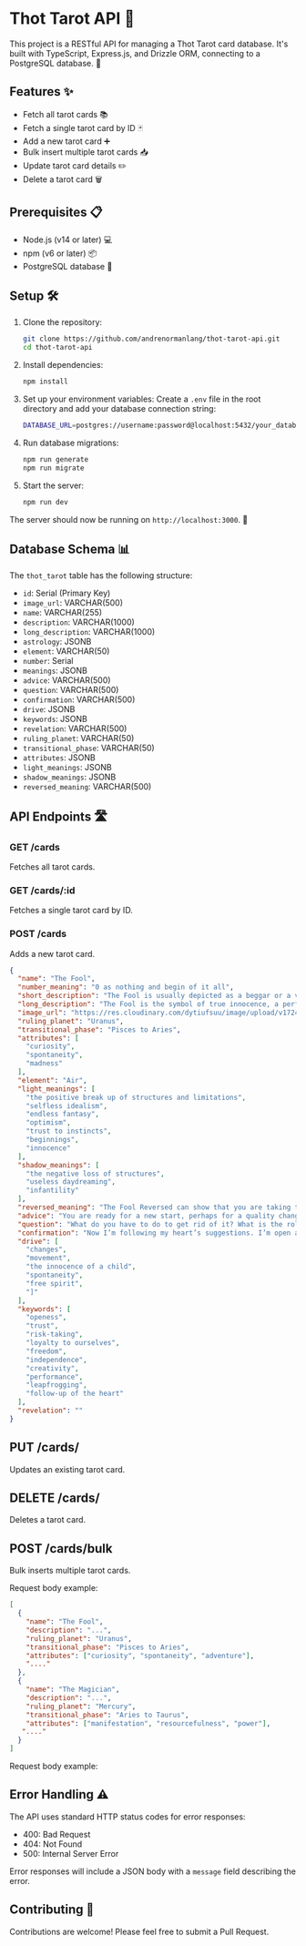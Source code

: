 # Thot Tarot API 🔮

This project is a RESTful API for managing a Thot Tarot card database. It's built with TypeScript, Express.js, and Drizzle ORM, connecting to a PostgreSQL database. 🚀

## Features ✨

- Fetch all tarot cards 📚
- Fetch a single tarot card by ID 🃏
- Add a new tarot card ➕
- Bulk insert multiple tarot cards 📥
- Update tarot card details ✏️
- Delete a tarot card 🗑️

## Prerequisites 📋

- Node.js (v14 or later) 💻
- npm (v6 or later) 📦
- PostgreSQL database 🐘

## Setup 🛠️

1. Clone the repository:

   ```bash
   git clone https://github.com/andrenormanlang/thot-tarot-api.git
   cd thot-tarot-api
   ```

2. Install dependencies:

   ```bash
   npm install
   ```

3. Set up your environment variables:
   Create a `.env` file in the root directory and add your database connection string:

   ```bash
   DATABASE_URL=postgres://username:password@localhost:5432/your_database
   ```

4. Run database migrations:

   ```bash
   npm run generate
   npm run migrate
   ```

5. Start the server:

   ```bash
   npm run dev
   ```

The server should now be running on `http://localhost:3000`. 🎉

## Database Schema 📊

The `thot_tarot` table has the following structure:

- `id`: Serial (Primary Key)
- `image_url`: VARCHAR(500)
- `name`: VARCHAR(255)
- `description`: VARCHAR(1000)
- `long_description`: VARCHAR(1000)
- `astrology`: JSONB
- `element`: VARCHAR(50)
- `number`: Serial
- `meanings`: JSONB
- `advice`: VARCHAR(500)
- `question`: VARCHAR(500)
- `confirmation`: VARCHAR(500)
- `drive`: JSONB
- `keywords`: JSONB
- `revelation`: VARCHAR(500)
- `ruling_planet`: VARCHAR(50)
- `transitional_phase`: VARCHAR(50)
- `attributes`: JSONB
- `light_meanings`: JSONB
- `shadow_meanings`: JSONB
- `reversed_meaning`: VARCHAR(500)

## API Endpoints 🛣️

### GET /cards

Fetches all tarot cards.

### GET /cards/:id

Fetches a single tarot card by ID.

### POST /cards

Adds a new tarot card.

```json
{
  "name": "The Fool",
  "number_meaning": "0 as nothing and begin of it all",
  "short_description": "The Fool is usually depicted as a beggar or a vagabond, wearing ragged clothes & stockings without shoes, and carries a stick on his back. He symbolizes true innocence, a perfect state of joy and freedom, the sure feeling to be one with the spirit of life at any time.",
  "long_description": "The Fool is the symbol of true innocence, a perfect state of joy and freedom, the sure feeling to be one with the spirit of life, at any time.The Fool has the number 0, for someone ready to go in any direction, open to all possibilities.  He belongs nowhere, has no past, but an infinite future.  Every moment is a new beginning. In Arabic letters the 0 has the shape of an egg, the symbol for the origin of life.  The Fool is change, motion and the readiness to jump into life, with no cares ever.  The Fool knows no difference between possibility and reality, the zero means a total lack of hope and fear, the Fool suspects and plans nothing. He reacts directly to the current situation, nothing is calculated, nothing is hidden.In most decks the Fool is shown with an animal, as a symbol of nature, the animal soul in perfect harmony with the spirit that just follows its instincts.  The Fool is courage, optimism and the belief in life and himself.  When times are hard, and we suffer the pressure of ‘being reasonable’ or denying our instincts, the Fool reminds us that our inner person knows best what to do.In its negative aspect, the card can say that its qualities are blocked or reversed.  Irresponsibility, mad projects, recklessness – the careless human who covers himself with some artificial madness, for distrusting his instincts and fearing standstill and silence.Always trust your instincts",
  "image_url": "https://res.cloudinary.com/dytiufsuu/image/upload/v1724869722/thot_tarot/00-The_Fool_fkip0b.jpg",
  "ruling_planet": "Uranus",
  "transitional_phase": "Pisces to Aries",
  "attributes": [
    "curiosity",
    "spontaneity",
    "madness"
  ],
  "element": "Air",
  "light_meanings": [
    "the positive break up of structures and limitations",
    "selfless idealism",
    "endless fantasy",
    "optimism",
    "trust to instincts",
    "beginnings",
    "innocence"
  ],
  "shadow_meanings": [
    "the negative loss of structures",
    "useless daydreaming",
    "infantility"
  ],
  "reversed_meaning": "The Fool Reversed can show that you are taking too many risks and acting recklessly. In your attempt to live ‘in the moment’ and be spontaneous and adventurous, you may do so in total disregard of the consequences of your actions and engaging in activities that put both yourself and others at risk. Look at the bigger picture and consider how you can keep the free spirit of The Fool without harming others.",
  "advice": "You are ready for a new start, perhaps for a quality change. Let yourself go, take a break even if fear tries to hold you back again and again. Trust the voice of your heart.",
  "question": "What do you have to do to get rid of it? What is the role of the 'tiger of fear' in your life? How do you imagine the bold jump into something new? Where’s your heart calling?",
  "confirmation": "Now I’m following my heart’s suggestions. I’m open and I’m going wherever you may lead me.",
  "drive": [
    "changes",
    "movement",
    "the innocence of a child",
    "spontaneity",
    "free spirit",
    "]"
  ],
  "keywords": [
    "openess",
    "trust",
    "risk-taking",
    "loyalty to ourselves",
    "freedom",
    "independence",
    "creativity",
    "performance",
    "leapfrogging",
    "follow-up of the heart"
  ],
  "revelation": ""
}
```

## PUT /cards/

Updates an existing tarot card.

## DELETE /cards/

Deletes a tarot card.

## POST /cards/bulk

Bulk inserts multiple tarot cards.

Request body example:

```json
[
  {
    "name": "The Fool",
    "description": "...",
    "ruling_planet": "Uranus",
    "transitional_phase": "Pisces to Aries",
    "attributes": ["curiosity", "spontaneity", "adventure"],
    "...."
  },
  {
    "name": "The Magician",
    "description": "...",
    "ruling_planet": "Mercury",
    "transitional_phase": "Aries to Taurus",
    "attributes": ["manifestation", "resourcefulness", "power"],
   "...."
  }
]
```

Request body example:

## Error Handling ⚠️

The API uses standard HTTP status codes for error responses:

- 400: Bad Request
- 404: Not Found
- 500: Internal Server Error

Error responses will include a JSON body with a `message` field describing the error.

## Contributing 🤝

Contributions are welcome! Please feel free to submit a Pull Request.
